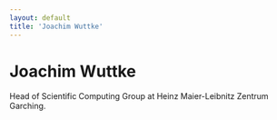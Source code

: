 ```yaml
---
layout: default
title: 'Joachim Wuttke'
---
```


# Joachim Wuttke

Head of Scientific Computing Group at Heinz Maier-Leibnitz Zentrum Garching.